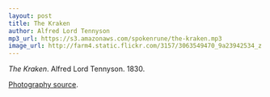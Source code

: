 ```yaml
---
layout: post
title: The Kraken
author: Alfred Lord Tennyson
mp3_url: https://s3.amazonaws.com/spokenrune/the-kraken.mp3
image_url: http://farm4.static.flickr.com/3157/3063549470_9a23942534_z.jpg
---
```


_The Kraken_.  Alfred Lord Tennyson.  1830.

[Photography source](http://www.flickr.com/photos/haniamir/3063549470/).
